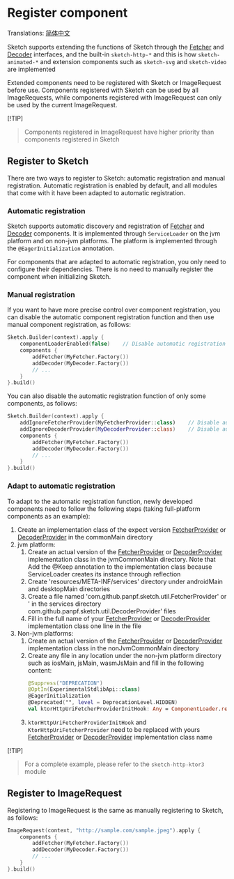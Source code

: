 # Register component

Translations: [简体中文](register_component_zh.md)

Sketch supports extending the functions of Sketch through the [Fetcher] and [Decoder] interfaces,
and the built-in `sketch-http-*` and this is how `sketch-animated-*` and extension components such
as `sketch-svg` and `sketch-video` are implemented

Extended components need to be registered with Sketch or ImageRequest before use. Components
registered with Sketch can be used by all ImageRequests, while components registered with
ImageRequest can only be used by the current ImageRequest.

[!TIP]
> Components registered in ImageRequest have higher priority than components registered in Sketch

## Register to Sketch

There are two ways to register to Sketch: automatic registration and manual registration. Automatic
registration is enabled by default, and all modules that come with it have been adapted to automatic
registration.

### Automatic registration

Sketch supports automatic discovery and registration of [Fetcher] and [Decoder] components. It is
implemented through `ServiceLoader` on the jvm platform and on non-jvm platforms.
The platform is implemented through the `@EagerInitialization` annotation.

For components that are adapted to automatic registration, you only need to configure their
dependencies. There is no need to manually register the component when initializing Sketch.

### Manual registration

If you want to have more precise control over component registration, you can disable the automatic
component registration function and then use manual component registration, as follows:

```kotlin
Sketch.Builder(context).apply {
    componentLoaderEnabled(false)    // Disable automatic registration for all components
    components {
        addFetcher(MyFetcher.Factory())
        addDecoder(MyDecoder.Factory())
        // ...
    }
}.build()
```

You can also disable the automatic registration function of only some components, as follows:

```kotlin
Sketch.Builder(context).apply {
    addIgnoreFetcherProvider(MyFetcherProvider::class)    // Disable automatic registration of the MyFetcherProvider component
    addIgnoreDecoderProvider(MyDecoderProvider::class)    // Disable automatic registration of the MyDecoderProvider component
    components {
        addFetcher(MyFetcher.Factory())
        addDecoder(MyDecoder.Factory())
        // ...
    }
}.build()
```

### Adapt to automatic registration

To adapt to the automatic registration function, newly developed components need to follow the
following steps (taking full-platform components as an example):

1. Create an implementation class of the expect version [FetcherProvider] or [DecoderProvider] in
   the commonMain directory
2. jvm platform:
    1. Create an actual version of the [FetcherProvider] or [DecoderProvider] implementation class
       in the jvmCommonMain directory. Note that Add the @Keep annotation to the implementation
       class because ServiceLoader creates its instance through reflection
    2. Create 'resources/META-INF/services' directory under androidMain and desktopMain directories
    3. Create a file named 'com.github.panpf.sketch.util.FetcherProvider' or ' in the services
       directory com.github.panpf.sketch.util.DecoderProvider' files
    4. Fill in the full name of your [FetcherProvider] or [DecoderProvider] implementation class one
       line in the file
3. Non-jvm platforms:
    1. Create an actual version of the [FetcherProvider] or [DecoderProvider] implementation class
       in the nonJvmCommonMain directory
    2. Create any file in any location under the non-jvm platform directory such as iosMain, jsMain,
       wasmJsMain and fill in the following content:
       ```kotlin
       @Suppress("DEPRECATION")
       @OptIn(ExperimentalStdlibApi::class)
       @EagerInitialization
       @Deprecated("", level = DeprecationLevel.HIDDEN)
       val ktorHttpUriFetcherProviderInitHook: Any = ComponentLoader.register(KtorHttpUriFetcherProvider())
       ```
    3. `ktorHttpUriFetcherProviderInitHook` and `KtorHttpUriFetcherProvider` need to be replaced
       with yours
       [FetcherProvider] or [DecoderProvider] implementation class name

[!TIP]
> For a complete example, please refer to the `sketch-http-ktor3` module

## Register to ImageRequest

Registering to ImageRequest is the same as manually registering to Sketch, as follows:

```kotlin
ImageRequest(context, "http://sample.com/sample.jpeg").apply {
    components {
        addFetcher(MyFetcher.Factory())
        addDecoder(MyDecoder.Factory())
        // ...
    }
}.build()
```

[Decoder]: ../../sketch-core/src/commonMain/kotlin/com/github/panpf/sketch/decode/Decoder.kt

[Fetcher]: ../../sketch-core/src/commonMain/kotlin/com/github/panpf/sketch/fetch/Fetcher.kt

[FetcherProvider]: ../../sketch-core/src/commonMain/kotlin/com/github/panpf/sketch/util/ComponentLoader.kt

[DecoderProvider]: ../../sketch-core/src/commonMain/kotlin/com/github/panpf/sketch/util/ComponentLoader.kt
